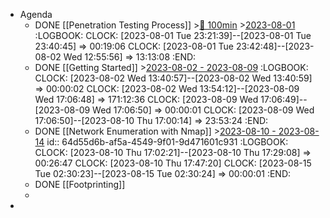 - Agenda
	- DONE [[Penetration Testing Process]] >[🍅 100min](#agenda-pomo://?t=f-1690949477241-6000) >[2023-08-01](#agenda://?start=1690934411000&end=1690934411000)
	  :LOGBOOK:
	  CLOCK: [2023-08-01 Tue 23:21:39]--[2023-08-01 Tue 23:40:45] =>  00:19:06
	  CLOCK: [2023-08-01 Tue 23:42:48]--[2023-08-02 Wed 12:55:56] =>  13:13:08
	  :END:
	- DONE [[Getting Started]] >[2023-08-02 - 2023-08-09](#agenda://?start=1690999345000&end=1691618650695)
	  :LOGBOOK:
	  CLOCK: [2023-08-02 Wed 13:40:57]--[2023-08-02 Wed 13:40:59] =>  00:00:02
	  CLOCK: [2023-08-02 Wed 13:54:12]--[2023-08-09 Wed 17:06:48] =>  171:12:36
	  CLOCK: [2023-08-09 Wed 17:06:49]--[2023-08-09 Wed 17:06:50] =>  00:00:01
	  CLOCK: [2023-08-09 Wed 17:06:50]--[2023-08-10 Thu 17:00:14] =>  23:53:24
	  :END:
	- DONE [[Network Enumeration with Nmap]] >[2023-08-10 - 2023-08-14](#agenda://?start=1691705009000&end=1692013564209)
	  id:: 64d55d6b-af5a-4549-9f01-9d471601c931
	  :LOGBOOK:
	  CLOCK: [2023-08-10 Thu 17:02:21]--[2023-08-10 Thu 17:29:08] =>  00:26:47
	  CLOCK: [2023-08-10 Thu 17:47:20]
	  CLOCK: [2023-08-15 Tue 02:30:23]--[2023-08-15 Tue 02:30:24] =>  00:00:01
	  :END:
	- DONE [[Footprinting]]
	-
-